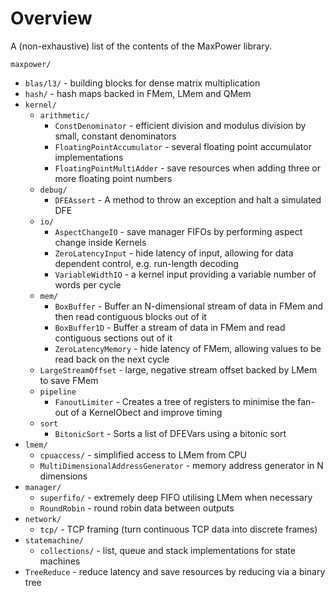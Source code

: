 Overview
========

A (non-exhaustive) list of the contents of the MaxPower library.

`maxpower/`
* `blas/l3/` - building blocks for dense matrix multiplication
* `hash/` - hash maps backed in FMem, LMem and QMem
* `kernel/`
  * `arithmetic/`
    - `ConstDenominator` - efficient division and modulus division by small, constant denominators
    - `FloatingPointAccumulator` - several floating point accumulator implementations
    - `FloatingPointMultiAdder` - save resources when adding three or more floating point numbers
  * `debug/`
    - `DFEAssert` - A method to throw an exception and halt a simulated DFE
  * `io/`
    - `AspectChangeIO` - save manager FIFOs by performing aspect change inside Kernels
    - `ZeroLatencyInput` - hide latency of input, allowing for data dependent control, e.g. run-length decoding
    - `VariableWidthIO` - a kernel input providing a variable number of words per cycle
  * `mem/`
    - `BoxBuffer` - Buffer an N-dimensional stream of data in FMem and then read contiguous blocks out of it
    - `BoxBuffer1D` - Buffer a stream of data in FMem and read contiguous sections out of it
    - `ZeroLatencyMemory` - hide latency of FMem, allowing values to be read back on the next cycle
  - `LargeStreamOffset` - large, negative stream offset backed by LMem to save FMem
  * `pipeline`
    - `FanoutLimiter` - Creates a tree of registers to minimise the fan-out of a KernelObect and improve timing
  * `sort`
    - `BitonicSort`  - Sorts a list of DFEVars using a bitonic sort
* `lmem/`
  * `cpuaccess/` - simplified access to LMem from CPU
  - `MultiDimensionalAddressGenerator` - memory address generator in N dimensions
* `manager/`
  * `superfifo/` - extremely deep FIFO utilising LMem when necessary
  - `RoundRobin` - round robin data between outputs
* `network/`
  * `tcp/` - TCP framing (turn continuous TCP data into discrete frames)
* `statemachine/`
  * `collections/` - list, queue and stack implementations for state machines
* `TreeReduce` - reduce latency and save resources by reducing via a binary tree

